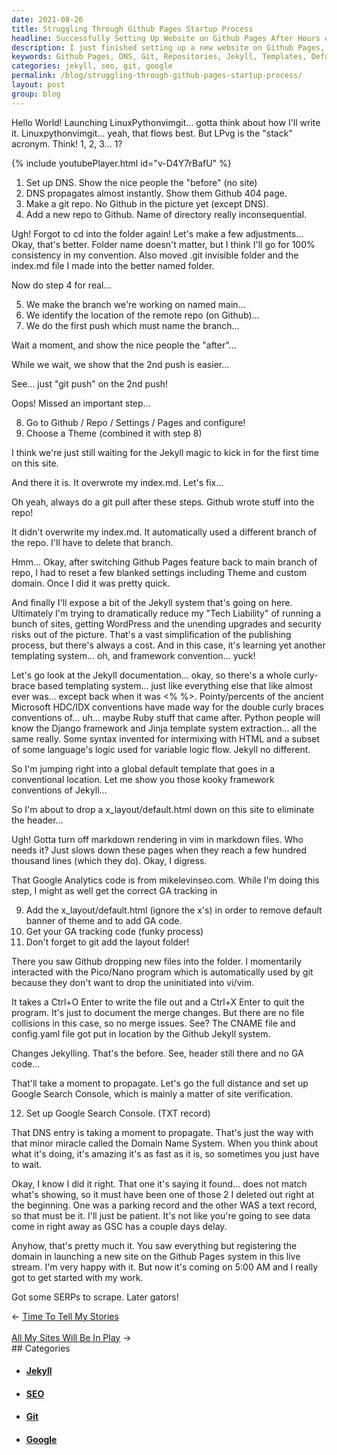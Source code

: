 ```yaml
---
date: 2021-08-26
title: Struggling Through Github Pages Startup Process
headline: Successfully Setting Up Website on Github Pages After Hours of Struggle
description: I just finished setting up a new website on Github Pages, after a long and complicated process of setting up DNS, Git repositories, Jekyll templating, and more. I'm happy with the result, but now it's time to get to work - so I'll have to wait a couple days to enjoy the fruits of my labor.
keywords: Github Pages, DNS, Git, Repositories, Jekyll, Templates, Default.html, Banner, Google Analytics, Pico/Nano, CNAME, Config.yaml, Google Search Console, TXT Record, Propagate
categories: jekyll, seo, git, google
permalink: /blog/struggling-through-github-pages-startup-process/
layout: post
group: blog
---
```



Hello World! Launching LinuxPythonvimgit... gotta think about how I'll write
it. Linuxpythonvimgit... yeah, that flows best. But LPvg is the "stack"
acronym. Think! 1, 2, 3... 1?

{% include youtubePlayer.html id="v-D4Y7rBafU" %}

1. Set up DNS. Show the nice people the "before" (no site)
2. DNS propagates almost instantly. Show them Github 404 page.
3. Make a git repo. No Github in the picture yet (except DNS).
4. Add a new repo to Github. Name of directory really inconsequential.

Ugh! Forgot to cd into the folder again! Let's make a few adjustments...
Okay, that's better. Folder name doesn't matter, but I think I'll go for 100%
consistency in my convention. Also moved .git invisible folder and the index.md
file I made into the better named folder.

Now do step 4 for real...

5. We make the branch we're working on named main...
6. We identify the location of the remote repo (on Github)...
7. We do the first push which must name the branch...

Wait a moment, and show the nice people the "after"...

While we wait, we show that the 2nd push is easier...

See... just "git push" on the 2nd push!

Oops! Missed an important step...

8. Go to Github / Repo / Settings / Pages and configure!
9. Choose a Theme (combined it with step 8)

I think we're just still waiting for the Jekyll magic to kick in for the first
time on this site.

And there it is. It overwrote my index.md. Let's fix...

Oh yeah, always do a git pull after these steps. Github wrote stuff into the
repo!

It didn't overwrite my index.md. It automatically used a different branch of
the repo. I'll have to delete that branch.

Hmm... Okay, after switching Github Pages feature back to main branch of repo,
I had to reset a few blanked settings including Theme and custom domain. Once I
did it was pretty quick.

And finally I'll expose a bit of the Jekyll system that's going on here.
Ultimately I'm trying to dramatically reduce my "Tech Liability" of running a
bunch of sites, getting WordPress and the unending upgrades and security risks
out of the picture. That's a vast simplification of the publishing process, but
there's always a cost. And in this case, it's learning yet another templating
system... oh, and framework convention... yuck!

Let's go look at the Jekyll documentation... okay, so there's a whole
curly-brace based templating system... just like everything else that like
almost ever was... except back when it was <% %>. Pointy/percents of the
ancient Microsoft HDC/IDX conventions have made way for the double curly braces
conventions of... uh... maybe Ruby stuff that came after. Python people will
know the Django framework and Jinja template system extraction... all the same
really. Some syntax invented for intermixing with HTML and a subset of some
language's logic used for variable logic flow. Jekyll no different.

So I'm jumping right into a global default template that goes in a conventional
location. Let me show you those kooky framework conventions of Jekyll...

So I'm about to drop a x_layout/default.html down on this site to eliminate the
header...

Ugh! Gotta turn off markdown rendering in vim in markdown files. Who needs it?
Just slows down these pages when they reach a few hundred thousand lines (which
they do). Okay, I digress.

That Google Analytics code is from mikelevinseo.com. While I'm doing this step,
I might as well get the correct GA tracking in

9. Add the x_layout/default.html (ignore the x's) in order to remove default
banner of theme and to add GA code.
10. Get your GA tracking code (funky process)
11. Don't forget to git add the layout folder!

There you saw Github dropping new files into the folder. I momentarily
interacted with the Pico/Nano program which is automatically used by git
because they don't want to drop the uninitiated into vi/vim.

It takes a Ctrl+O Enter to write the file out and a Ctrl+X Enter to quit the
program. It's just to document the merge changes. But there are no file
collisions in this case, so no merge issues. See? The CNAME file and
config.yaml file got put in location by the Github Jekyll system.

Changes Jekylling. That's the before. See, header still there and no GA code...

That'll take a moment to propagate. Let's go the full distance and set up
Google Search Console, which is mainly a matter of site verification.

12. Set up Google Search Console. (TXT record)

That DNS entry is taking a moment to propagate. That's just the way with that
minor miracle called the Domain Name System. When you think about what it's
doing, it's amazing it's as fast as it is, so sometimes you just have to wait.

Okay, I know I did it right. That one it's saying it found... does not match
what's showing, so it must have been one of those 2 I deleted out right at the
beginning. One was a parking record and the other WAS a text record, so that
must be it. I'll just be patient. It's not like you're going to see data come
in right away as GSC has a couple days delay.

Anyhow, that's pretty much it. You saw everything but registering the domain in
launching a new site on the Github Pages system in this live stream. I'm very
happy with it. But now it's coming on 5:00 AM and I really got to get started
with my work.

Got some SERPs to scrape. Later gators!


<div class="arrow-links"><div class="post-nav-prev"><span class="arrow">&larr;&nbsp;</span><a href="/blog/time-to-tell-my-stories/">Time To Tell My Stories</a></div> &nbsp; <div class="post-nav-next"><a href="/blog/all-my-sites-will-be-in-play/">All My Sites Will Be In Play</a><span class="arrow">&nbsp;&rarr;</span></div></div>
## Categories

<ul>
<li><h4><a href='/jekyll/'>Jekyll</a></h4></li>
<li><h4><a href='/seo/'>SEO</a></h4></li>
<li><h4><a href='/git/'>Git</a></h4></li>
<li><h4><a href='/google/'>Google</a></h4></li></ul>